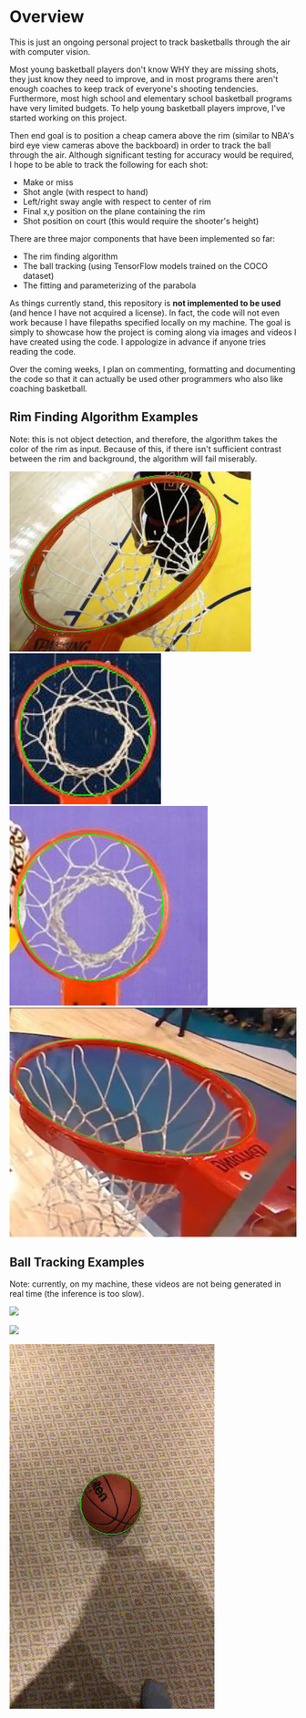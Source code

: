 # Overview 

This is just an ongoing personal project to track basketballs through the air with computer vision. 

Most young basketball players don't know WHY they are missing shots, they just know they need to improve, and in most programs there aren't enough coaches to keep track of everyone's shooting tendencies. Furthermore, most high school and elementary school basketball programs have very limited budgets. To help young basketball players improve, I've started working on this project. 

Then end goal is to position a cheap camera above the rim (similar to NBA's bird eye view cameras above the backboard) in order to track the ball through the air. Although significant testing for accuracy would be required, I hope to be able to track the following for each shot:
- Make or miss
- Shot angle (with respect to hand)
- Left/right sway angle with respect to center of rim
- Final x,y position on the plane containing the rim
- Shot position on court (this would require the shooter's height)

There are three major components that have been implemented so far:
- The rim finding algorithm
- The ball tracking (using TensorFlow models trained on the COCO dataset)
- The fitting and parameterizing of the parabola

As things currently stand, this repository is **not implemented to be used** (and hence I have not acquired a license). In fact, the code will not even work because I have filepaths specified locally on my machine. The goal is simply to showcase how the project is coming along via images and videos I have created using the code. I appologize in advance if anyone tries reading the code.

Over the coming weeks, I plan on commenting, formatting and documenting the code so that it can actually be used other programmers who also like coaching basketball.


## Rim Finding Algorithm Examples

Note: this is not object detection, and therefore, the algorithm takes the color of the rim as input. Because of this, if there isn't sufficient contrast between the rim and background, the algorithm will fail miserably. 

![](visuals/rim_detection/Figure_1.png)
![](visuals/rim_detection/rim2.png)
![](visuals/rim_detection/rim3.png)
![](visuals/rim_detection/rim1.png)


## Ball Tracking Examples

Note: currently, on my machine, these videos are not being generated in real time (the inference is too slow). 

![](visuals/ball_tracking/slowmo.gif)

![](visuals/ball_tracking/fast_roll.gif)

![](visuals/ball_tracking/stationnary.gif)
